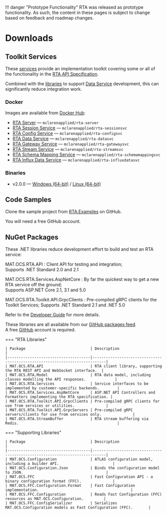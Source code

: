 
!!! danger "Prototype Functionality"
    RTA was released as prototype functionality. As such, the content in these pages is subject to change based on feedback and roadmap changes.
# Downloads

## Toolkit Services

These [services](services/index.md) provide an implementation toolkit covering some or all of the functionality in the [RTA API Specification](api/index.md).

Combined with the [libraries](#nuget-packages) to support [Data Service](../../extending-atlas/rta/introduction/data-services.md) development, this can significantly reduce integration work.

### Docker

Images are available from [Docker Hub](https://hub.docker.com/u/mclarenapplied):

* [RTA Server](https://hub.docker.com/r/mclarenapplied/rta-server) &mdash; `mclarenapplied/rta-server`
* [RTA Session Service](https://hub.docker.com/r/mclarenapplied/rta-sessionsvc) &mdash; `mclarenapplied/rta-sessionsvc`
* [RTA Config Service](https://hub.docker.com/r/mclarenapplied/rta-configsvc) &mdash; `mclarenapplied/rta-configsvc`
* [RTA Data Service](https://hub.docker.com/r/mclarenapplied/rta-datasvc) &mdash; `mclarenapplied/rta-datasvc`
* [RTA Gateway Service](https://hub.docker.com/r/mclarenapplied/rta-gatewaysvc) &mdash; `mclarenapplied/rta-gatewaysvc`
* [RTA Stream Service](https://hub.docker.com/r/mclarenapplied/rta-streamsvc) &mdash; `mclarenapplied/rta-streamsvc`
* [RTA Schema Mapping Service](https://hub.docker.com/r/mclarenapplied/rta-schemamappingsvc) &mdash; `mclarenapplied/rta-schemamappingsvc`
* [RTA Influx Data Service](https://hub.docker.com/r/mclarenapplied/rta-influxdatasvc) &mdash; `mclarenapplied/rta-influxdatasvc`

### Binaries

* v2.0.0 &mdash; [Windows (64-bit)](https://github.com/mat-docs/RTA.Releases/releases/download/v2.0.0/toolkit-win-x64.zip) / [Linux (64-bit)](https://github.com/mat-docs/RTA.Releases/releases/download/v2.0.0/toolkit-linux-x64.zip)

## Code Samples

Clone the sample project from [RTA.Examples](https://github.com/mat-docs/RTA.Examples) on GitHub.

You will need a free GitHub account.

## NuGet Packages

These .NET libraries reduce development effort to build and test an RTA service:

MAT.OCS.RTA.API
: Client API for testing and integration;  
  Supports .NET Standard 2.0 and 2.1

MAT.OCS.RTA.Services.AspNetCore
: By far the quickest way to get a new RTA service off the ground;  
  Supports ASP.NET Core 2.1, 3.1 and 5.0

MAT.OCS.RTA.Toolkit.API.GrpcClients
: Pre-compiled gRPC clients for the Toolkit Services;
  Supports .NET Standard 2.1 and .NET 5.0

Refer to the [Developer Guide](worked-guide/index.md) for more details.

These libraries are all available from our [GitHub packages feed](https://github.com/mat-docs/packages).  
A free [GitHub](https://github.com/) account is required.

=== "RTA Libraries"

    | Package                             | Description                                                                |
    |-------------------------------------|----------------------------------------------------------------------------|
    | MAT.OCS.RTA.API                     | RTA client library, supporting the RTA REST API and WebSocket interface.  |
    | MAT.OCS.RTA.Model                   | RTA data model, including classes modelling the API responses.             |
    | MAT.OCS.RTA.Services                | Service interfaces to be implemented by customer-specific backends.        |
    | MAT.OCS.RTA.Services.AspNetCore     | ASP.NET API Controllers and Formatters implementing the RTA specification. |
    | MAT.OCS.RTA.Toolkit.API.GrpcClients | Pre-compiled gRPC clients for use from services or utilities.              |
    | MAT.OCS.RTA.Toolkit.API.GrpcServers | Pre-compiled gRPC servers/clients for use from services only.              |
    | MAT.OCS.RTA.StreamBuffer            | RTA stream buffering via Redis.                                            |

=== "Supporting Libraries"

    | Package                             | Description                                                                |
    |-------------------------------------|----------------------------------------------------------------------------|
    | MAT.OCS.Configuration               | ATLAS configuration model, including a builder API.                        |
    | MAT.OCS.Configuration.Json          | Binds the configuration model to JSON.                                     |
    | MAT.OCS.FFC                         | Fast Configuration API - a binary configuration format (FFC).              |
    | MAT.OCS.FFC.Configuration.Format    | Fast Configuration implementation.                                         |
    | MAT.OCS.FFC.Configuration           | Reads Fast Configuration (FFC) resources as MAT.OCS.Configuration.         |
    | MAT.OCS.FFC.ConfigSerializer        | Serializes MAT.OCS.Configuration models as Fast Configuration (FFC).       |

